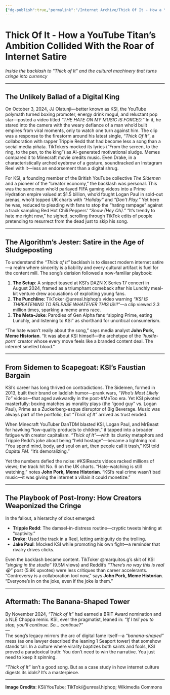 ```yaml
---
{"dg-publish":true,"permalink":"/Internet Archive/Thick Of It - How a YouTube Titan’s Ambition Collided With the Roar of Internet Satire/"}
---
```


# Thick Of It - How a YouTube Titan’s Ambition Collided With the Roar of Internet Satire  
_Inside the backlash to "Thick of It" and the cultural machinery that turns cringe into currency_

---

## The Unlikely Ballad of a Digital King

On October 3, 2024, JJ Olatunji—better known as KSI, the YouTube polymath turned boxing promoter, energy drink mogul, and reluctant pop star—posted a video titled _“THE HATE ON MY MUSIC IS FORCED.”_ In it, he stared into the camera with the weary defiance of a man who’d built empires from viral moments, only to watch one turn against him. The clip was a response to the firestorm around his latest single, _“Thick Of It”_, a collaboration with rapper Trippie Redd that had become less a song than a social media piñata. TikTokers mocked its lyrics (“From the screen, to the ring, to the pen, to the king”) as AI-generated motivational sludge. Memes compared it to Minecraft movie credits music. Even Drake, in a characteristically arched eyebrow of a gesture, soundtracked an Instagram Reel with it—less an endorsement than a digital shrug.

For KSI, a founding member of the British YouTube collective _The Sidemen_ and a pioneer of the “creator economy,” the backlash was personal. This was the same man who’d parlayed FIFA gaming videos into a Prime Hydration empire valued at $1.5 billion, who’d fought Logan Paul in sold-out arenas, who’d topped UK charts with _“Holiday”_ and _“Don’t Play.”_ Yet here he was, reduced to pleading with fans to stop the “hating rampage” against a track sampling Red Hot Chili Peppers’ _“Snow (Hey Oh).”_ “It’s trendy to hate me right now,” he sighed, scrolling through TikTok edits of people pretending to resurrect from the dead just to skip his song.

---

## The Algorithm’s Jester: Satire in the Age of Sludgeposting

To understand the _“Thick of It”_ backlash is to dissect modern internet satire—a realm where sincerity is a liability and every cultural artifact is fuel for the content mill. The song’s derision followed a now-familiar playbook:

1. **The Setup**: A snippet teased at KSI’s DAZN X Series 17 concert in August 2024, framed as a triumphant comeback after his Lunchly meal-kit venture drew accusations of exploiting young fans.
2. **The Punchline**: TikToker @unreal.hiphop’s video warning _“KSI IS THREATENING TO RELEASE WHATEVER THIS IS!!!”_—a clip viewed 2.3 million times, sparking a meme arms race.
3. **The Meta-Joke**: Parodies of Gen Alpha fans “sipping Prime, eating Lunchly, and listening to KSI” as shorthand for uncritical consumerism.

“The hate wasn’t really about the song,” says media analyst **John Pork, Meme Historian**. “It was about KSI himself—the archetype of the _‘hustle-porn’_ creator whose every move feels like a branded content deal. The internet smelled blood.”

---

## From Sidemen to Scapegoat: KSI’s Faustian Bargain

KSI’s career has long thrived on contradictions. The Sidemen, formed in 2013, built their brand on laddish humor—prank wars, _“Who’s Most Likely To”_ videos—that aged awkwardly in the post-#MeToo era. Yet KSI pivoted masterfully: boxing matches as morality plays (the “good guy” vs. Logan Paul), Prime as a Zuckerberg-esque disruptor of Big Beverage. Music was always part of the portfolio, but _“Thick of It”_ arrived as trust eroded.

When Minecraft YouTuber DanTDM blasted KSI, Logan Paul, and MrBeast for hawking “low-quality products to children,” it tapped into a broader fatigue with creator capitalism. _“Thick of It”_—with its clunky metaphors and Trippie Redd’s joke about being “held hostage”—became a lightning rod. “You spend mind, body, and soul on art, then people call it trash,” KSI told _Capital FM._ “It’s demoralizing.”

Yet the numbers defied the noise: \#KSIReacts videos racked millions of views; the track hit No. 6 on the UK charts. “Hate-watching is still watching,” notes **John Pork, Meme Historian**. “KSI’s real crime wasn’t bad music—it was giving the internet a villain it could monetize.”

---

## The Playbook of Post-Irony: How Creators Weaponized the Cringe

In the fallout, a hierarchy of clout emerged:

- **Trippie Redd**: The damsel-in-distress routine—cryptic tweets hinting at “captivity.”
- **Drake**: Used the track in a Reel, letting ambiguity do the trolling.
- **Jake Paul**: Mocked KSI while promoting his own fight—a reminder that rivalry drives clicks.

Even the backlash became content. TikToker @marquitos.g’s skit of KSI _“singing in the studio”_ (9.5M views) and Reddit’s _“There’s no way this is real😭”_ post (5.9K upvotes) were less critiques than career accelerants. “Controversy is a collaboration tool now,” says **John Pork, Meme Historian**. “Everyone’s in on the joke, even if the joke is them.”

---

## Aftermath: The Banana-Shaped Tower

By November 2024, _“Thick of It”_ had earned a BRIT Award nomination and a NLE Choppa remix. KSI, ever the pragmatist, leaned in: _“If I tell you to stop, you’ll continue. So… continue?”_  
—  
The song’s legacy mirrors the arc of digital fame itself—a _“banana-shaped”_ mess (as one lawyer described the leaning 1 Seaport tower) that somehow stands tall. In a culture where virality baptizes both saints and fools, KSI proved a paradoxical truth: You don’t need to win the narrative. You just need to keep it spinning.

_“Thick of It”_ isn’t a good song. But as a case study in how internet culture digests its idols? It’s a masterpiece.

---

**Image Credits**: KSI/YouTube; TikTok/@unreal.hiphop; Wikimedia Commons